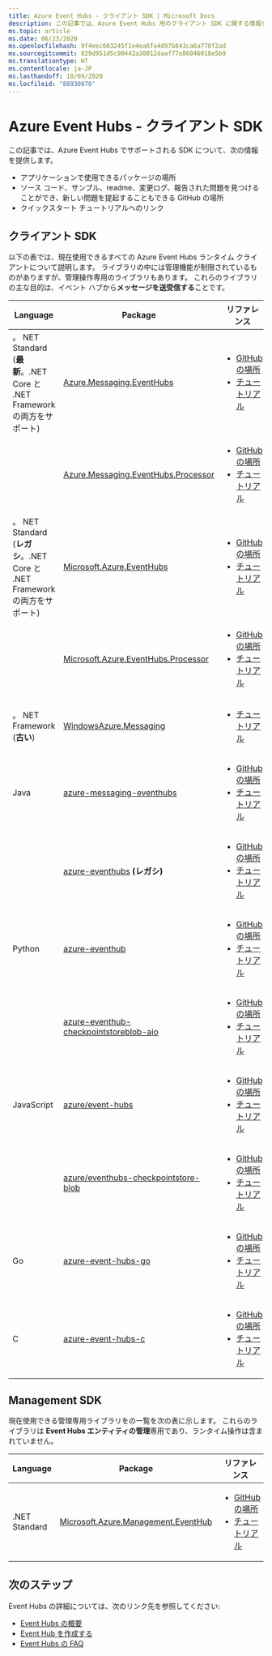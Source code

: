 ```yaml
---
title: Azure Event Hubs - クライアント SDK | Microsoft Docs
description: この記事では、Azure Event Hubs 用のクライアント SDK に関する情報を提供します。
ms.topic: article
ms.date: 06/23/2020
ms.openlocfilehash: 9f4eec603245f1e4ea6fa4d97b843ca6a770f2ad
ms.sourcegitcommit: 829d951d5c90442a38012daaf77e86046018e5b9
ms.translationtype: HT
ms.contentlocale: ja-JP
ms.lasthandoff: 10/09/2020
ms.locfileid: "88930878"
---
```

# <a name="azure-event-hubs---client-sdks"></a>Azure Event Hubs - クライアント SDK
この記事では、Azure Event Hubs でサポートされる SDK について、次の情報を提供します。 

- アプリケーションで使用できるパッケージの場所 
- ソース コード、サンプル、readme、変更ログ、報告された問題を見つけることができ、新しい問題を提起することもできる GitHub の場所 
- クイックスタート チュートリアルへのリンク 

## <a name="client-sdks"></a>クライアント SDK
以下の表では、現在使用できるすべての Azure Event Hubs ランタイム クライアントについて説明します。 ライブラリの中には管理機能が制限されているものがありますが、管理操作専用のライブラリもあります。 これらのライブラリの主な目的は、イベント ハブから**メッセージを送受信する**ことです。

| Language | Package | リファレンス | 
| -------- | ------- | --------------- | 
| 。 NET Standard (**最新**。.NET Core と .NET Framework の両方をサポート) | [Azure.Messaging.EventHubs](https://www.nuget.org/packages/Azure.Messaging.EventHubs/) |<ul><li>[GitHub の場所](https://github.com/Azure/azure-sdk-for-net/tree/master/sdk/eventhub/Azure.Messaging.EventHubs)</li><li>[チュートリアル](event-hubs-dotnet-standard-getstarted-send.md)</li></ul> |
|       | [Azure.Messaging.EventHubs.Processor](https://www.nuget.org/packages/Azure.Messaging.EventHubs.Processor/) | <ul><li>[GitHub の場所](https://github.com/Azure/azure-sdk-for-net/tree/master/sdk/eventhub/Azure.Messaging.EventHubs.Processor)</li><li>[チュートリアル](event-hubs-dotnet-standard-getstarted-send.md)</li></ul> |
| 。 NET Standard (**レガシ**。.NET Core と .NET Framework の両方をサポート) | [Microsoft.Azure.EventHubs](https://www.nuget.org/packages/Microsoft.Azure.EventHubs/) | <ul><li>[GitHub の場所](https://github.com/Azure/azure-sdk-for-net/tree/master/sdk/eventhub/Microsoft.Azure.EventHubs)</li><li>[チュートリアル](event-hubs-dotnet-standard-getstarted-send.md)</li></ul> | 
|       | [Microsoft.Azure.EventHubs.Processor](https://www.nuget.org/packages/Microsoft.Azure.EventHubs.Processor) | <ul><li>[GitHub の場所](https://github.com/Azure/azure-sdk-for-net/tree/master/sdk/eventhub/Microsoft.Azure.EventHubs.Processor)</li><li>[チュートリアル](event-hubs-dotnet-standard-getstarted-send.md)</li></ul> |
| 。 NET Framework (**古い**) | [WindowsAzure.Messaging](https://www.nuget.org/packages/WindowsAzure.ServiceBus/) |<ul><li>[チュートリアル](event-hubs-dotnet-framework-getstarted-send.md)</li></ul> |
| Java | [azure-messaging-eventhubs](https://search.maven.org/search?q=a:azure-messaging-eventhubs) | <ul><li>[GitHub の場所](https://github.com/Azure/azure-sdk-for-java/tree/master/sdk/eventhubs/azure-messaging-eventhubs)</li><li>[チュートリアル](event-hubs-java-get-started-send.md)</li></ul> |
|      | [azure-eventhubs](https://search.maven.org/search?q=a:azure-eventhubs) **(レガシ)** | <ul><li>[GitHub の場所](https://github.com/Azure/azure-sdk-for-java/tree/master/sdk/eventhubs/microsoft-azure-eventhubs)</li><li>[チュートリアル](event-hubs-java-get-started-send.md)</li></ul> |
| Python |  [azure-eventhub](https://pypi.org/project/azure-eventhub/) | <ul><li>[GitHub の場所](https://github.com/Azure/azure-sdk-for-python/tree/master/sdk/eventhub/azure-eventhub)</li><li>[チュートリアル](event-hubs-python-get-started-send.md)</li></ul> |
|        | [azure-eventhub-checkpointstoreblob-aio](https://pypi.org/project/azure-eventhub-checkpointstoreblob-aio/) | <ul><li>[GitHub の場所](https://github.com/Azure/azure-sdk-for-python/tree/master/sdk/eventhub/azure-eventhub-checkpointstoreblob-aio)</li><li>[チュートリアル](event-hubs-python-get-started-send.md)</li></ul> |
| JavaScript | [azure/event-hubs](https://www.npmjs.com/package/@azure/event-hubs) | <ul><li>[GitHub の場所](https://github.com/Azure/azure-sdk-for-js/tree/master/sdk/eventhub/event-hubs)</li><li>[チュートリアル](event-hubs-node-get-started-send.md)</li></ul> |
|            | [azure/eventhubs-checkpointstore-blob](https://www.npmjs.com/package/@azure/eventhubs-checkpointstore-blob) | <ul><li>[GitHub の場所](https://github.com/Azure/azure-sdk-for-js/tree/master/sdk/eventhub/eventhubs-checkpointstore-blob)</li><li>[チュートリアル](event-hubs-node-get-started-send.md)</li></ul> |
| Go | [azure-event-hubs-go](https://github.com/Azure/azure-event-hubs-go) | <ul><li>[GitHub の場所](https://github.com/Azure/azure-event-hubs-go)</li><li>[チュートリアル](event-hubs-go-get-started-send.md)</li></ul> |
| C | [azure-event-hubs-c](https://github.com/Azure/azure-event-hubs-c) | <ul><li>[GitHub の場所](https://github.com/Azure/azure-event-hubs-c)</li><li>[チュートリアル](event-hubs-c-getstarted-send.md)</li></ul> |

## <a name="management-sdks"></a>Management SDK
現在使用できる管理専用ライブラリをの一覧を次の表に示します。 これらのライブラリは **Event Hubs エンティティの管理**専用であり、ランタイム操作は含まれていません。

| Language | Package | リファレンス | 
| -------- | ------- | --------------- | 
| .NET Standard | [Microsoft.Azure.Management.EventHub](https://www.nuget.org/packages/Microsoft.Azure.Management.EventHub) |<ul><li>[GitHub の場所](https://github.com/Azure/azure-sdk-for-net/tree/master/sdk/eventhub/Microsoft.Azure.Management.EventHub)</li><li>[チュートリアル](event-hubs-dotnet-standard-getstarted-send.md)</li></ul> |


## <a name="next-steps"></a>次のステップ

Event Hubs の詳細については、次のリンク先を参照してください:

* [Event Hubs の概要](./event-hubs-about.md)
* [Event Hub を作成する](event-hubs-create.md)
* [Event Hubs の FAQ](event-hubs-faq.md)

